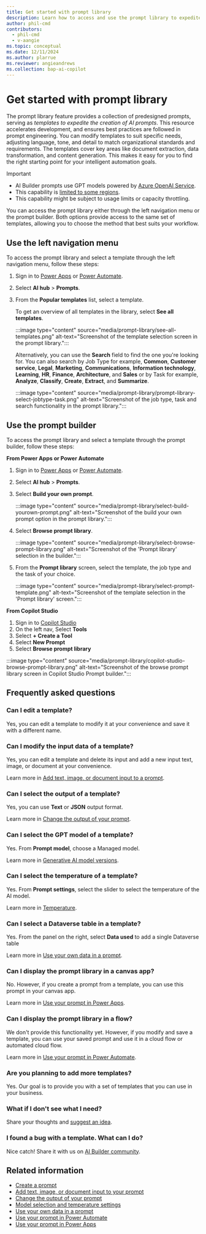 ```yaml
---
title: Get started with prompt library
description: Learn how to access and use the prompt library to expedite AI prompt creation.
author: phil-cmd
contributors:
  - phil-cmd
  - v-aangie
ms.topic: conceptual
ms.date: 12/11/2024
ms.author: plarrue
ms.reviewer: angieandrews
ms.collection: bap-ai-copilot
---
```


# Get started with prompt library

The prompt library feature provides a collection of predesigned prompts, serving as *templates to expedite the creation of AI prompts*. This resource accelerates development, and ensures best practices are followed in prompt engineering. You can modify templates to suit specific needs, adjusting language, tone, and detail to match organizational standards and requirements. The templates cover key areas like document extraction, data transformation, and content generation. This makes it easy for you to find the right starting point for your intelligent automation goals.

> [!IMPORTANT]
> - AI Builder prompts use GPT models powered by [Azure OpenAI Service](/azure/ai-services/openai/whats-new).
> - This capability is [limited to some regions](availability-region.md#prompts).
> - This capability might be subject to usage limits or capacity throttling.

You can access the prompt library either through the left navigation menu or the prompt builder. Both options provide access to the same set of templates, allowing you to choose the method that best suits your workflow.

## Use the left navigation menu

To access the prompt library and select a template through the left navigation menu, follow these steps:

1. Sign in to [Power Apps](https://make.powerapps.com/) or [Power Automate](https://make.powerautomate.com/).
1. Select **AI hub** > **Prompts**.
1. From the **Popular templates** list, select a template.

    To get an overview of all templates in the library, select **See all templates**.

    :::image type="content" source="media/prompt-library/see-all-templates.png" alt-text="Screenshot of the template selection screen in the prompt library.":::

    Alternatively, you can use the **Search** field to find the one you're looking for. You can also search by Job Type for example, **Common**, **Customer service**, **Legal**, **Marketing**, **Communications**, **Information technology**, **Learning**, **HR**, **Finance**, **Architecture**, and **Sales** or by Task for example, **Analyze**, **Classify**, **Create**, **Extract**, and **Summarize**.

    :::image type="content" source="media/prompt-library/prompt-library-select-jobtype-task.png" alt-text="Screenshot of the job type, task and search functionality in the prompt library.":::

## Use the prompt builder

To access the prompt library and select a template through the prompt builder, follow these steps:

**From Power Apps or Power Automate**

1. Sign in to [Power Apps](https://make.powerapps.com/) or [Power Automate](https://make.powerautomate.com/).
1. Select **AI hub** > **Prompts**.
1. Select **Build your own prompt**.

    :::image type="content" source="media/prompt-library/select-build-yourown-prompt.png" alt-text="Screenshot of the build your own prompt option in the prompt library.":::

1. Select **Browse prompt library**.

    :::image type="content" source="media/prompt-library/select-browse-prompt-library.png" alt-text="Screenshot of the 'Prompt library' selection in the builder.":::

1. From the **Prompt library** screen, select the template, the job type and the task of your choice.

    :::image type="content" source="media/prompt-library/select-prompt-template.png" alt-text="Screenshot of the template selection in the 'Prompt library' screen.":::

**From Copilot Studio**
1. Sign in to [Copilot Studio](https://copilotstudio.com/)
2. On the left nav, Select **Tools**
3. Select **+ Create a Tool**
4. Select **New Prompt**
5. Select **Browse prompt library**

:::image type="content" source="media/prompt-library/copilot-studio-browse-prompt-library.png" alt-text="Screenshot of the browse prompt library screen in Copilot Studio Prompt builder.":::


## Frequently asked questions

### Can I edit a template?

Yes, you can edit a template to modify it at your convenience and save it with a different name.

### Can I modify the input data of a template?

Yes, you can edit a template and delete its input and add a new input text, image, or document at your convenience.

Learn more in [Add text, image, or document input to a prompt](add-inputs-prompt.md).

### Can I select the output of a template?

Yes, you can use **Text** or **JSON** output format.

Learn more in [Change the output of your prompt](change-prompt-output.md).

### Can I select the GPT model of a template?

Yes. From **Prompt model**, choose a Managed model.

Learn more in [Generative AI model versions](prompt-modelsettings.md#model-version).

### Can I select the temperature of a template?

Yes. From **Prompt settings**, select the slider to select the temperature of the AI model.

Learn more in [Temperature](https://go.microsoft.com/fwlink/?linkid=2268182).

### Can I select a Dataverse table in a template?

Yes. From the panel on the right, select **Data used** to add a single Dataverse table

Learn more in [Use your own data in a prompt](use-your-own-prompt-data.md).

### Can I display the prompt library in a canvas app?

No. However, if you create a prompt from a template, you can use this prompt in your canvas app.

Learn more in [Use your prompt in Power Apps](use-a-custom-prompt-in-app.md).

### Can I display the prompt library in a flow?

We don't provide this functionality yet. However, if you modify and save a template, you can use your saved prompt and use it in a cloud flow or automated cloud flow.

Learn more in [Use your prompt in Power Automate](use-a-custom-prompt-in-flow.md).

### Are you planning to add more templates?

Yes. Our goal is to provide you with a set of templates that you can use in your business.

### What if I don't see what I need?

Share your thoughts and [suggest an idea](https://go.microsoft.com/fwlink/?linkid=2171994).

### I found a bug with a template. What can I do?

Nice catch! Share it with us on [AI Builder community](share-your-experience.md).


## Related information

- [Create a prompt](create-a-custom-prompt.md)
- [Add text, image, or document input to your prompt](add-inputs-prompt.md)
- [Change the output of your prompt](change-prompt-output.md)
- [Model selection and temperature settings](prompt-modelsettings.md)
- [Use your own data in a prompt](use-your-own-prompt-data.md)
- [Use your prompt in Power Automate](use-a-custom-prompt-in-flow.md)
- [Use your prompt in Power Apps](use-a-custom-prompt-in-app.md)

